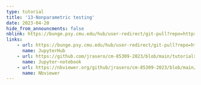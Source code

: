 ```yaml
---
type: tutorial
title: '13-Nonparametric testing'
date: 2023-04-20
hide_from_announcments: false
nblink: https://bunge.psy.cmu.edu/hub/user-redirect/git-pull?repo=https%3A%2F%2Fgithub.com%2Fjrasero%2Fcm-85309-2023&branch=main&urlpath=tree%2Fcm-85309-2023%2Ftutorials%2Fweek-13%2F13-nonparametric_testing.ipynb
links:
    - url: https://bunge.psy.cmu.edu/hub/user-redirect/git-pull?repo=https%3A%2F%2Fgithub.com%2Fjrasero%2Fcm-85309-2023&branch=main&urlpath=tree%2Fcm-85309-2023%2Ftutorials%2Fweek-13%2F13-nonparametric_testing.ipynb
      name: JupyterHub
    - url: https://github.com/jrasero/cm-85309-2023/blob/main/tutorials/week-13/13-nonparametric_testing.ipynb
      name: Jupyter-notebook
    - url: https://nbviewer.org/github/jrasero/cm-85309-2023/blob/main/tutorials/week-13/13-nonparametric_testing.ipynb
      name: Nbviewer
---
```

